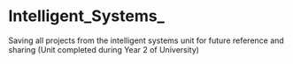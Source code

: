 # Intelligent_Systems_
Saving all projects from the intelligent systems unit for future reference and sharing (Unit completed during Year 2 of University)
